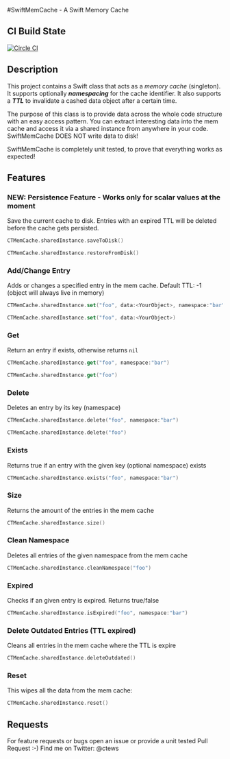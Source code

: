 #SwiftMemCache - A Swift Memory Cache

## CI Build State
[![Circle CI](https://circleci.com/gh/ctews/SwiftMemCache/tree/master.svg?style=svg&circle-token=c973433a386eebb170ee6ea94b2fac1527ed52d4)](https://circleci.com/gh/ctews/SwiftMemCache/tree/master)

## Description

This project contains a Swift class that acts as a _memory cache_ (singleton). It supports optionally **_namespacing_** for the cache identifier. It also supports a **_TTL_** to invalidate a cashed data object after a certain time.

The purpose of this class is to provide data across the whole code structure with an easy access pattern. You can extract interesting data into the mem cache and access it via a shared instance from anywhere in your code. SwiftMemCache DOES NOT write data to disk!

SwiftMemCache is completely unit tested, to prove that everything works as expected!

## Features

### NEW: Persistence Feature - Works only for scalar values at the moment
Save the current cache to disk. Entries with an expired TTL will be deleted before the cache gets persisted.

```swift
CTMemCache.sharedInstance.saveToDisk()
```

```swift
CTMemCache.sharedInstance.restoreFromDisk()
```

### Add/Change Entry
Adds or changes a specified entry in the mem cache. Default TTL: -1 (object will always live in memory)

```swift 
CTMemCache.sharedInstance.set("foo", data:<YourObject>, namespace:"bar", ttl:3600)
```

```swift
CTMemCache.sharedInstance.set("foo", data:<YourObject>)
```

### Get
Return an entry if exists, otherwise returns ```nil```

```swift
CTMemCache.sharedInstance.get("foo", namespace:"bar")
```
```swift
CTMemCache.sharedInstance.get("foo")
```

### Delete
Deletes an entry by its key (namespace)

```swift
CTMemCache.sharedInstance.delete("foo", namespace:"bar")
```
```swift
CTMemCache.sharedInstance.delete("foo")
```

### Exists
Returns true if an entry with the given key (optional namespace) exists

```swift
CTMemCache.sharedInstance.exists("foo", namespace:"bar")
```


### Size
Returns the amount of the entries in the mem cache
```swift 
CTMemCache.sharedInstance.size()
```

### Clean Namespace
Deletes all entries of the given namespace from the mem cache

```swift
CTMemCache.sharedInstance.cleanNamespace("foo")
```

### Expired
Checks if an given entry is expired. Returns true/false

```swift
CTMemCache.sharedInstance.isExpired("foo", namespace:"bar")
```

### Delete Outdated Entries (TTL expired)
Cleans all entries in the mem cache where the TTL is expire

```swift
CTMemCache.sharedInstance.deleteOutdated()
```

### Reset
This wipes all the data from the mem cache:
```swift
CTMemCache.sharedInstance.reset()
```

## Requests
For feature requests or bugs open an issue or provide a unit tested Pull Request :-)
Find me on Twitter: @ctews

